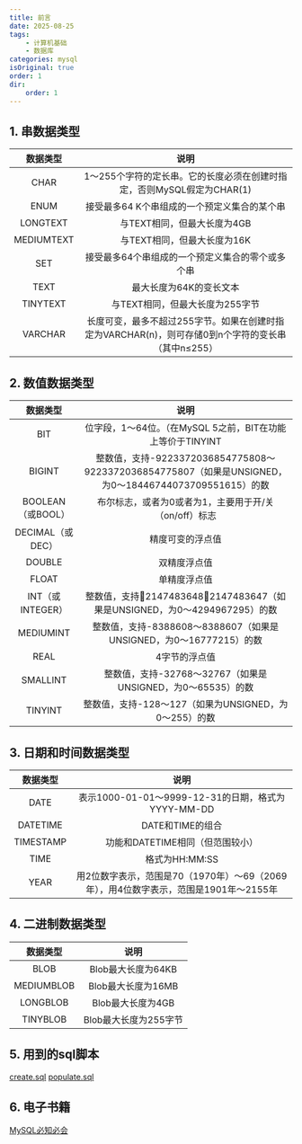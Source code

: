 ```yaml
---
title: 前言
date: 2025-08-25
tags:
    - 计算机基础
    - 数据库
categories: mysql
isOriginal: true
order: 1
dir:
    order: 1
---
```

## 1. 串数据类型
|数据类型|说明|
|:-:|:-:|
|CHAR|1～255个字符的定长串。它的长度必须在创建时指定，否则MySQL假定为CHAR(1)|
|ENUM|接受最多64 K个串组成的一个预定义集合的某个串|
|LONGTEXT|与TEXT相同，但最大长度为4GB|
|MEDIUMTEXT|与TEXT相同，但最大长度为16K|
|SET|接受最多64个串组成的一个预定义集合的零个或多个串|
|TEXT|最大长度为64K的变长文本|
|TINYTEXT|与TEXT相同，但最大长度为255字节|
|VARCHAR|长度可变，最多不超过255字节。如果在创建时指定为VARCHAR(n)，则可存储0到n个字符的变长串（其中n≤255）|
## 2. 数值数据类型
|数据类型|说明|
|:-:|:-:|
|BIT|位字段，1～64位。（在MySQL 5之前，BIT在功能上等价于TINYINT|
|BIGINT|整数值，支持-9223372036854775808～9223372036854775807（如果是UNSIGNED，为0～18446744073709551615）的数|
|BOOLEAN（或BOOL）|布尔标志，或者为0或者为1，主要用于开/关（on/off）标志|
|DECIMAL（或DEC）|精度可变的浮点值|
|DOUBLE|双精度浮点值|
|FLOAT|单精度浮点值|
|INT（或INTEGER）|整数值，支持2147483648～2147483647（如果是UNSIGNED，为0～4294967295）的数|
|MEDIUMINT|整数值，支持-8388608～8388607（如果是UNSIGNED，为0～16777215）的数|
|REAL|4字节的浮点值|
|SMALLINT|整数值，支持-32768～32767（如果是UNSIGNED，为0～65535）的数|
|TINYINT|整数值，支持-128～127（如果为UNSIGNED，为0～255）的数|
## 3. 日期和时间数据类型
|数据类型|说明|
|:-:|:-:|
|DATE|表示1000-01-01～9999-12-31的日期，格式为YYYY-MM-DD|
|DATETIME|DATE和TIME的组合|
|TIMESTAMP|功能和DATETIME相同（但范围较小）|
|TIME|格式为HH:MM:SS|
|YEAR|用2位数字表示，范围是70（1970年）～69（2069年），用4位数字表示，范围是1901年～2155年|
## 4. 二进制数据类型
|数据类型|说明|
|:-:|:-:|
|BLOB|Blob最大长度为64KB|
|MEDIUMBLOB|Blob最大长度为16MB|
|LONGBLOB|Blob最大长度为4GB|
|TINYBLOB|Blob最大长度为255字节|

## 5. 用到的sql脚本
[create.sql](/sql/basic/create.sql)
[populate.sql](/sql/basic/populate.sql)

## 6. 电子书籍
[MySQL必知必会](/sql/MySQL必知必会.pdf)